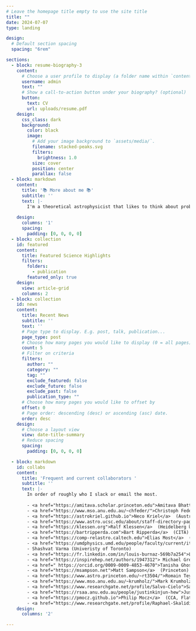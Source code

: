 ```yaml
---
# Leave the homepage title empty to use the site title
title: ""
date: 2024-07-07
type: landing

design:
  # Default section spacing
  spacing: "6rem"

sections:
  - block: resume-biography-3
    content:
      # Choose a user profile to display (a folder name within `content/authors/`)
      username: admin
      text: ""
      # Show a call-to-action button under your biography? (optional)
      button:
        text: CV
        url: uploads/resume.pdf
    design:
      css_class: dark
      background:
        color: black
        image:
          # Add your image background to `assets/media/`.
          filename: stacked-peaks.svg
          filters:
            brightness: 1.0
          size: cover
          position: center
          parallax: false
  - block: markdown
    content:
      title: '📚 More about me 📚'
      subtitle: ''
      text: |-
        I'm a theoretical astrophysicist that likes to think about problems in the framework of stochastic, fluctuating fluids and plasmas, e.g., turbulence, the phenomena that glues the different scales of the Universe together and one of the so-called <a href="https://mathoverflow.net/questions/27805/is-there-a-mathematically-precise-definition-of-turbulence-for-solutions-of-navie">oustanding problems in classical mechanics</a> (even though quantum mechanical turbulence is a well-established field of research). A lot of my published work pertains to the interstellar medium turbulence, and still now a significant portion of my time I dedicate to better understanding the <a href="https://ui.adsabs.harvard.edu/abs/1995ApJ...443..209A/abstract">galactic turbulence cascade</a> through fundamental plasma physics, but an even larger portion of my time is dedicated to expanding across the Universe, from the meter scales of the plasma environment between two merging neutron stars, to the kpc scales of the intracluster medium. I work with a number of students and collaborators on theory and local numerical fluid plasma simulations, and I am keenly trying to engage with more collaborators on global and particle-in-cell simulations (please reach out!)! I very much enjoy working on the turbulent dynamo problems, and recently ran the <a href="https://arxiv.org/abs/2405.16626">largest turbulent dynamo simulation in the world</a>, reaching Reynolds number of over a million (grids of 10,080^3). I am always looking for a new context to apply my understanding of turbulence and dynamos, even in quite abstract ways where the fluctuating field of interest is actually just clouds interfering with <a href="https://arxiv.org/abs/2211.09248">ground-based optical communication networks</a>, or the illumination of  <a href="https://arxiv.org/abs/1902.03381">Van Gogh's Starry Night</a>. I like to work in teams, big or small, where ideas can be exchanged freely and problems can be explored in detail through multiple contributions of ideas and calculations. 
        
    design:
      columns: '1'
      spacing:
        padding: [0, 0, 0, 0]
  - block: collection
    id: featured
    content:
      title: Featured Science Highlights
      filters:
        folders:
          - publication
        featured_only: true
    design:
      view: article-grid
      columns: 2
  - block: collection
    id: news
    content:
      title: Recent News
      subtitle: ''
      text: ''
      # Page type to display. E.g. post, talk, publication...
      page_type: post
      # Choose how many pages you would like to display (0 = all pages)
      count: 5
      # Filter on criteria
      filters:
        author: ""
        category: ""
        tag: ""
        exclude_featured: false
        exclude_future: false
        exclude_past: false
        publication_type: ""
      # Choose how many pages you would like to offset by
      offset: 0
      # Page order: descending (desc) or ascending (asc) date.
      order: desc
    design:
      # Choose a layout view
      view: date-title-summary
      # Reduce spacing
      spacing:
        padding: [0, 0, 0, 0]

  - block: markdown
    id: collabs
    content:
      title: 'Frequent and current collaborators '
      subtitle: ''
      text: |-
        In order of roughly who I slack or email the most.
      
        - <a href="https://amitava.scholar.princeton.edu">Amitava Bhattacharjee</a> (Princeton)
        - <a href="https://www.mso.anu.edu.au/~chfeder/">Christoph Federrath</a>  (Australian National University)
        - <a href="https://astrokriel.github.io">Neco Kriel</a>  (Australian National University)
        - <a href="https://www.astro.ucsc.edu/about/staff-directory-page.php?uid=akolborg">Anne Noer Kolborg</a>  (University of California, Santa Cruz)
        - <a href="https://klessen.org">Ralf Klessen</a>  (Heidelberg University)
        - <a href="https://bartripperda.com">Bart Ripperda</a>  (CITA)
        - <a href="https://comp-relastro.caltech.edu">Elias Most</a>  (Caltech)
        - <a href="https://umdphysics.umd.edu/people/faculty/current/item/1893-sashaph.html">Sasha Philippov</a>  (University of Maryland)
        - Shashvat Varma (Univeristy of Toronto)
        - <a href="https://fr.linkedin.com/in/louis-burnaz-569b7a254">Louis Burnaz</a> (École normale supérieure de Lyon)
        - <a href="https://inspirehep.net/authors/1947312"> Michael Grehan</a> (University of Toronto)
        - <a href=" https://orcid.org/0009-0009-4853-4670">Tanisha Ghosal</a> (University of Toronto)
        - <a href="https://msampson.net">Matt Sampson</a>  (Princeton)
        - <a href="https://www.astro.princeton.edu/~rt3504/">Romain Teyssier</a>  (Princeton)
        - <a href="https://www.mso.anu.edu.au/~krumholz/">Mark Krumholz</a>  (Australian National University)
        - <a href="https://www.researchgate.net/profile/Salvo-Cielo">Salvatore Cielo</a> (Leibniz Supercomputing Centre)        
        - <a href="https://rsaa.anu.edu.au/people/justinkinjun-hew">Justin Kin Jun Hew</a>  (Australian National University)
        - <a href="https://pmocz.github.io">Philip Mocz</a>  (CCA, Flatiron)
        - <a href="https://www.researchgate.net/profile/Raphael-Skalidis">Raphael Skalidis</a>  (Caltech)  
    design:
      columns: '2'

---
```

